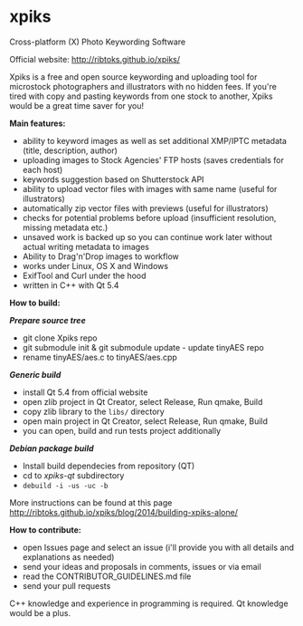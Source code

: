 xpiks
=====

Cross-platform (X) Photo Keywording Software

Official website: http://ribtoks.github.io/xpiks/

Xpiks is a free and open source keywording and uploading tool for microstock photographers and illustrators with no hidden fees. If you're tired with copy and pasting keywords from one stock to another, Xpiks would be a great time saver for you!

**Main features:**

- ability to keyword images as well as set additional XMP/IPTC metadata (title, description, author)
- uploading images to Stock Agencies' FTP hosts (saves credentials for each host)
- keywords suggestion based on Shutterstock API
- ability to upload vector files with images with same name (useful for illustrators)
- automatically zip vector files with previews (useful for illustrators)
- checks for potential problems before upload (insufficient resolution, missing metadata etc.)
- unsaved work is backed up so you can continue work later without actual writing metadata to images
- Ability to Drag'n'Drop images to workflow
- works under Linux, OS X and Windows
- ExifTool and Curl under the hood
- written in C++ with Qt 5.4

**How to build:**

***Prepare source tree***

- git clone Xpiks repo
- git submodule init & git submodule update - update tinyAES repo
- rename tinyAES/aes.c to tinyAES/aes.cpp

***Generic build***

- install Qt 5.4 from official website
- open zlib project in Qt Creator, select Release, Run qmake, Build
- copy zlib library to the `libs/` directory
- open main project in Qt Creator, select Release, Run qmake, Build
- you can open, build and run tests project additionally

***Debian package build***

- Install build dependecies from repository (QT)
- cd to _xpiks-qt_ subdirectory
- `debuild -i -us -uc -b`

More instructions can be found at this page http://ribtoks.github.io/xpiks/blog/2014/building-xpiks-alone/

**How to contribute:**

- open Issues page and select an issue (i'll provide you with all details and explanations as needed)
- send your ideas and proposals in comments, issues or via email
- read the CONTRIBUTOR_GUIDELINES.md file
- send your pull requests

C++ knowledge and experience in programming is required. Qt knowledge would be a plus.
